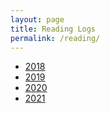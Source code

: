 ```yaml
---
layout: page
title: Reading Logs
permalink: /reading/
---
```


<div id="main">
  <ul>
    <li><a href="/reading/2018">2018</a></li>
    <li><a href="/reading/2019">2019</a></li>
    <li><a href="/reading/2020">2020</a></li>
    <li><a href="/reading/2021">2021</a></li>
  </ul>
</div> 
